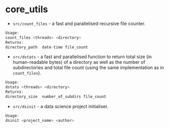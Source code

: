 # core_utils
* `src/count_files` - a fast and parallelised recursive file counter.
```Rust
Usage:
count_files <threads> <directory>
Returns:
directory_path  date-time file_count
```

* `src/dstats` - a fast and parallelised function to return total size (in human-readable bytes) of a directory as well as the number of subdirectories and total file count (using the same implementation as in `count_files`).
```Rust
Usage:
dstats <threads> <directory>
Returns:
directory_size  number_of_subdirs file_count 
```

* `src/dsinit` - a data science project initialiser.
```Rust
Usage:
dsinit <project_name> <author>
```